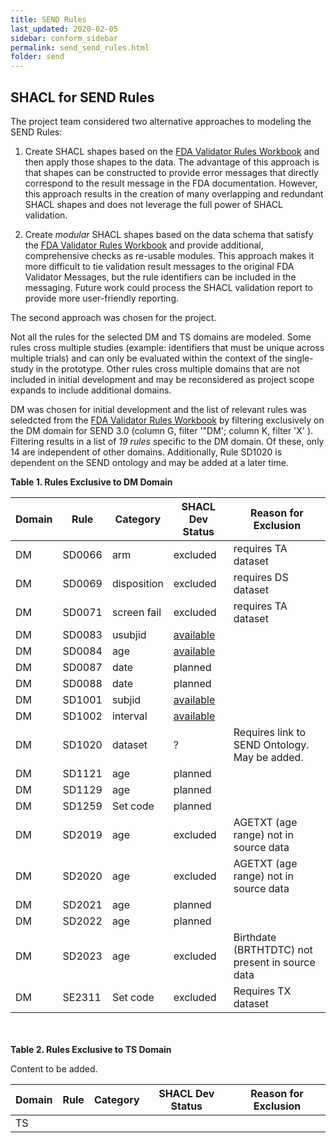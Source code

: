 ```yaml
---
title: SEND Rules
last_updated: 2020-02-05
sidebar: conform_sidebar
permalink: send_send_rules.html
folder: send
---
```


## SHACL for SEND Rules
The project team considered two alternative approaches to modeling the SEND Rules:

1. Create SHACL shapes based on the [FDA Validator Rules Workbook](https://github.com/phuse-org/SENDConform/tree/master/doc/FDA/FDA-Validator-Rules.xlsx) and then apply those shapes to the data.  The advantage of this approach is that shapes can be constructed to provide error messages that directly correspond to the result message in the FDA documentation. However, this approach results in the creation of many overlapping and redundant SHACL shapes and does not leverage the full power of SHACL validation.

2. Create *modular* SHACL shapes based on the data schema that satisfy the [FDA Validator Rules Workbook](https://github.com/phuse-org/SENDConform/tree/master/doc/FDA/FDA-Validator-Rules.xlsx) and provide additional, comprehensive checks as re-usable modules. This approach makes it more difficult to tie validation result messages to the original FDA Validator Messages, but the rule identifiers can be included in the messaging. Future work could process the SHACL validation report to provide more user-friendly reporting.

The second approach was chosen for the project.

Not all the rules for the selected DM and TS domains are modeled. Some rules cross multiple studies (example: identifiers that must be unique across multiple trials) and can only be evaluated within the context of the single-study in the prototype. Other rules cross multiple domains that are not included in initial development and may be reconsidered as project scope expands to include additional domains.

DM was chosen for initial development and the list of relevant rules was seledcted from the [FDA Validator Rules Workbook](https://github.com/phuse-org/SENDConform/tree/master/doc/FDA/FDA-Validator-Rules.xlsx)
by filtering exclusively on the <font class="emph">DM domain for SEND 3.0</font> (column G, filter '"DM'; column K, filter 'X' ). Filtering results in a list of *19 rules* specific to the DM domain. Of these, only 14 are independent of other domains. Additionally, Rule SD1020 is dependent on the SEND ontology and may be added at a later time.

**Table 1. Rules Exclusive to DM Domain**

Domain |Rule   |Category | SHACL Dev Status| Reason for Exclusion
---|-------|-------  | ------ | -------------------
DM|SD0066|arm|<font class='restrict'>excluded</font>|requires TA dataset
DM|SD0069|disposition|<font class='restrict'>excluded</font>|requires DS dataset
DM|SD0071|screen fail|<font class='restrict'>excluded</font>|requires TA dataset
DM|SD0083|usubjid|[available](conform_shacl_shapes.html#ruleSD0083)|
DM|SD0084|age|[available](conform_shacl_shapes.html#ruleSD0084)|
DM|SD0087|date|planned|
DM|SD0088|date|planned|
DM|SD1001|subjid|[available](conform_shacl_shapes.html#ruleSD1001)|
DM|SD1002|interval|[available](conform_shacl_shapes.html#ruleSD1002)|
DM|SD1020|dataset|?|Requires link to SEND Ontology. May be added.
DM|SD1121|age|planned|
DM|SD1129|age|planned|
DM|SD1259|Set code|planned|
DM|SD2019|age|<font class='restrict'>excluded</font>|AGETXT (age range) not in source data|
DM|SD2020|age|<font class='restrict'>excluded</font>|AGETXT (age range) not in source data|
DM|SD2021|age|planned|
DM|SD2022|age|planned|
DM|SD2023|age|<font class='restrict'>excluded</font>|Birthdate (BRTHTDTC) not present in source data|
DM|SE2311|Set code|<font class='restrict'>excluded</font>|Requires TX dataset|

<br><br>
**Table 2. Rules Exclusive to TS Domain**

<font class='toBeAdded'>Content to be added.</font>

Domain |Rule   |Category | SHACL Dev Status| Reason for Exclusion
---|-------|------- | ------ | ------------------- |
TS |       |         |       |                     |
